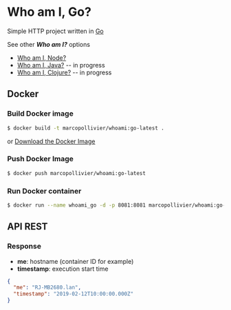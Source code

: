 # Who am I, Go? 

Simple HTTP project written in [Go](https://golang.org/) 

See other _**Who am I?**_ options
- [Who am I, Node?](https://github.com/marcopollivier/whoaminode)
- [Who am I, Java?]() -- in progress
- [Who am I, Clojure?]() -- in progress

## Docker

### Build Docker image

```bash
$ docker build -t marcopollivier/whoami:go-latest .
```

or [Download the Docker Image](https://hub.docker.com/r/marcopollivier/whoami)

### Push Docker Image

```bash
$ docker push marcopollivier/whoami:go-latest
```

### Run Docker container

```bash
$ docker run --name whoami_go -d -p 8081:8081 marcopollivier/whoami:go-latest
```

## API REST

### Response

- **me**: hostname (container ID for example)
- **timestamp**: execution start time 

```json
{
  "me": "RJ-MB2680.lan",
  "timestamp": "2019-02-12T10:00:00.000Z"
}
```
